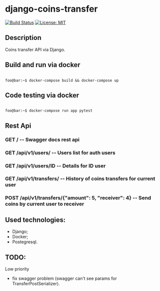 # django-coins-transfer

[![Build Status](https://travis-ci.org/suranig/django-coins-transfer.svg?branch=master)](https://travis-ci.org/suranig/django-coins-transfer)
[![License: MIT](https://img.shields.io/badge/License-MIT-yellow.svg)](https://opensource.org/licenses/MIT)
## Description
Coins transfer API via Django.

## Build and run via docker
```console

foo@bar:~$ docker-compose build && docker-compose up

```

## Code testing via docker

```console

foo@bar:~$ docker-compose run app pytest

```
## Rest Api

### GET / -- Swagger docs rest api
### GET /api/v1/users/ -- Users list for auth users
### GET /api/v1/users/ID -- Details for ID user
### GET /api/v1/transfers/ -- History of coins transfers for current user
### POST /api/v1/transfers/{"amount": 5, "receiver": 4} -- Send coins by current user to receiver

## Used technologies:
* Django;
* Docker;
* Postegresql.

## TODO:
Low priority
* fix swagger problem (swagger can't see params for TransferPostSerializer).

